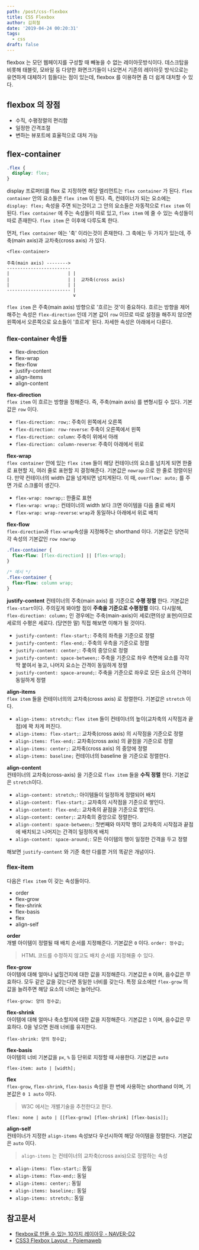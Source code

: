 ```yaml
---
path: /post/css-flexbox
title: CSS Flexbox
author: 김희철
date: '2019-04-24 00:20:31'
tags:
  - css
draft: false
---
```


flexbox 는 모던 웹페이지를 구성할 때 빼놓을 수 없는 레이아웃방식이다. 데스크탑을 비롯해 태블릿, 모바일 등 다양한 화면크기들이 나오면서 기존의 레이아웃 방식으로는 유연하게 대체하기 힘들다는 점이 있는데, flexbox 를 이용하면 좀 더 쉽게 대처할 수 있다.

## flexbox 의 장점

- 수직, 수평정렬의 편리함
- 일정한 간격조절
- 변하는 뷰포트에 효율적으로 대처 가능

## flex-container

```css
.flex {
  display: flex;
}
```

display 프로퍼티를 flex 로 지정하면 해당 엘리먼트는 `flex container` 가 된다. `flex container` 안의 요소들은 `flex item` 이 된다. 즉, 컨테이너가 되는 요소에는 `display: flex;` 속성을 주면 되는것이고 그 안의 요소들은 자동적으로 `flex item` 이 된다. `flex container` 에 주는 속성들이 따로 있고, `flex item` 에 줄 수 있는 속성들이 따로 존재한다. `flex item` 은 이후에 다루도록 한다.

먼저, `flex container` 에는 '축' 이라는것이 존재한다. 그 축에는 두 가지가 있는데, 주축(main axis)과 교차축(cross axis) 가 있다.

```
<flex-container>

주축(main axis) -------->
------------------------
|                      | |
|                      | |  교차축(cross axis)
|                      | |
------------------------ |
                         ∨
```

`flex item` 은 주축(main axis) 방향으로 '흐르는 것'이 중요하다. 흐르는 방향을 제어해주는 속성은 `flex-direction` 인데 기본 값이 `row` 이므로 따로 설정을 해주지 않으면 왼쪽에서 오른쪽으로 요소들이 '흐르게' 된다. 자세한 속성은 아래에서 다룬다.

### flex-container 속성들

- flex-direction
- flex-wrap
- flex-flow
- justify-content
- align-items
- align-content

**flex-direction**  
`flex item` 이 흐르는 방향을 정해준다. 즉, 주축(main axis) 를 변형시킬 수 있다. 기본값은 `row` 이다.

- `flex-direction: row;`: 주축이 왼쪽에서 오른쪽
- `flex-direction: row-reverse`: 주축이 오른쪽에서 왼쪽
- `flex-direction: column`: 주축이 위에서 아래
- `flex-direction: column-reverse`: 주축이 아래에서 위로

**flex-wrap**  
`flex container` 안에 있는 `flex item` 들이 해당 컨테이너의 요소를 넘치게 되면 한줄로 표현할 지, 여러 줄로 표현할 지 결정해준다. 기본값은 `nowrap` 으로 한 줄로 정렬이된다. 만약 컨테이너의 width 값을 넘게되면 넘치게된다. 이 때, `overflow: auto;` 를 주면 가로 스크롤이 생긴다.

- `flex-wrap: nowrap;`: 한줄로 표현
- `flex-wrap: wrap;`: 컨테이너의 width 보다 크면 아이템을 다음 줄로 배치
- `flex-wrap: wrap-reverse`: `wrap`과 동일하나 아래에서 위로 배치

**flex-flow**  
`flex-direction`과 `flex-wrap`속성을 지정해주는 shorthand 이다. 기본값은 당연히 각 속성의 기본값인 `row nowrap`

```css
.flex-container {
  flex-flow: [flex-direction] || [flex-wrap];
}

/* 예시 */
.flex-container {
  flex-flow: column wrap;
}
```

**justify-content**
컨테이너의 주축(main axis) 를 기준으로 **수평 정렬** 한다. 기본값은 `flex-start`이다. 주의깊게 봐야할 점이 **주축을 기준으로 수평정렬** 이다. 다시말해, `flex-direction: column;` 인 경우에는 주축(main-axis)이 세로(편의상 표현)이므로 세로의 수평은 세로다. (당연한 말) 직접 해보면 이해가 될 것이다.

- `justify-content: flex-start;`: 주축의 좌측을 기준으로 정렬
- `justify-content: flex-end;`: 주축의 우측을 기준으로 정렬
- `justify-content: center;`: 주축의 중앙으로 정렬
- `justify-content: space-between;`: 주축을 기준으로 좌우 측면에 요소를 각각 딱 붙여서 놓고, 나머지 요소는 간격이 동일하게 정렬
- `justify-content: space-around;`: 주축을 기준으로 좌우로 모든 요소의 간격이 동일하게 정렬

**align-items**  
`flex item` 들을 컨테이너의의 교차축(cross axis) 로 정렬한다. 기본값은 `stretch` 이다.

- `align-items: stretch;`: `flex item` 들이 컨테이너의 높이(교차축의 시작점과 끝점)에 꽉 차게 퍼진다.
- `align-items: flex-start;`: 교차축(cross axis) 의 시작점을 기준으로 정렬
- `align-items: flex-end;`: 교차축(cross axis) 의 끝점을 기준으로 정렬
- `align-items: center;`: 교차축(cross axis) 의 중앙에 정렬
- `align-items: baseline;` 컨테이너의 baseline 을 기준으로 정렬한다.

**align-content**  
컨테이너의 교차축(cross-axis) 을 기준으로 `flex item` 들을 **수직 정렬** 한다. 기본값은 `stretch`이다.

- `align-content: stretch;`: 아이템들이 일정하게 정렬되어 배치
- `align-content: flex-start;`: 교차축의 시작점을 기준으로 쌓인다.
- `align-content: flex-end;`: 교차축의 끝점을 기준으로 쌓인다.
- `align-content: center;`: 교차축의 중앙으로 정렬한다.
- `align-content: space-between;`: 첫번째와 마지막 행이 교차축의 시작점과 끝점에 배치되고 나머지는 간격이 일정하게 배치
- `align-content: space-around;`: 모든 아이템의 행이 일정한 간격을 두고 정렬

해보면 `justify-content` 와 기준 축만 다를뿐 거의 똑같은 개념이다.

### flex-item

다음은 `flex item` 이 갖는 속성들이다.

- order
- flex-grow
- flex-shrink
- flex-basis
- flex
- align-self

**order**  
개별 아이템이 정렬될 때 배치 순서를 지정해준다. 기본값은 `0` 이다.
`order: 정수값;`

> HTML 코드를 수정하지 않고도 배치 순서를 지정해줄 수 있다.

**flex-grow**  
아이템에 대해 얼마나 넓힐건지에 대한 값을 지정해준다. 기본값은 `0` 이며, 음수값은 무효하다. 모두 같은 값을 갖는다면 동일한 너비를 갖는다. 특정 요소에만 `flex-grow` 의 값을 늘려주면 해당 요소의 너비는 늘어난다.

`flex-grow: 양의 정수값;`

**flex-shrink**  
아이템에 대해 얼마나 축소할지에 대한 값을 지정해준다. 기본값은 `1` 이며, 음수값은 무효하다. 0을 넣으면 원래 너비를 유지한다.

`flex-shrink: 양의 정수값;`

**flex-basis**  
아이템의 너비 기본값을 `px`, `%` 등 단위로 지정할 때 사용한다. 기본값은 `auto`

`flex-item: auto | [width];`

**flex**  
`flex-grow`, `flex-shrink`, `flex-basis` 속성을 한 번에 사용하는 shorthand 이며, 기본값은 `0 1 auto` 이다.

> W3C 에서는 개별기술을 추천한다고 한다.

`flex: none | auto | [[flex-grow] [flex-shrink] [flex-basis]];`

**align-self**  
컨테이너가 지정한 `align-items` 속성보다 우선시하여 해당 아이템을 정렬한다. 기본값은 `auto` 이다.

> `align-items` 는 컨테이너의 교차축(cross axis)으로 정렬하는 속성

- `align-items: flex-start;`: 동일
- `align-items: flex-end;`: 동일
- `align-items: center;`: 동일
- `align-items: baseline;`: 동일
- `align-items: stretch;`: 동일

## 참고문서

- [flexbox로 만들 수 있는 10가지 레이아웃 - NAVER-D2](https://d2.naver.com/helloworld/8540176)
- [CSS3 Flexbox Layout - Poiemaweb](https://poiemaweb.com/css3-flexbox)
